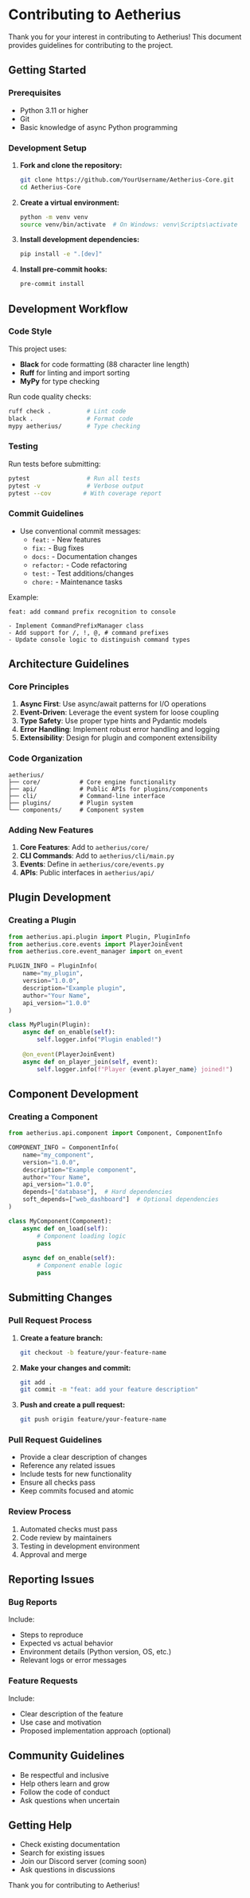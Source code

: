 # Contributing to Aetherius

Thank you for your interest in contributing to Aetherius! This document provides guidelines for contributing to the project.

## Getting Started

### Prerequisites

- Python 3.11 or higher
- Git
- Basic knowledge of async Python programming

### Development Setup

1. **Fork and clone the repository:**
   ```bash
   git clone https://github.com/YourUsername/Aetherius-Core.git
   cd Aetherius-Core
   ```

2. **Create a virtual environment:**
   ```bash
   python -m venv venv
   source venv/bin/activate  # On Windows: venv\Scripts\activate
   ```

3. **Install development dependencies:**
   ```bash
   pip install -e ".[dev]"
   ```

4. **Install pre-commit hooks:**
   ```bash
   pre-commit install
   ```

## Development Workflow

### Code Style

This project uses:
- **Black** for code formatting (88 character line length)
- **Ruff** for linting and import sorting
- **MyPy** for type checking

Run code quality checks:
```bash
ruff check .          # Lint code
black .               # Format code
mypy aetherius/       # Type checking
```

### Testing

Run tests before submitting:
```bash
pytest                # Run all tests
pytest -v             # Verbose output
pytest --cov         # With coverage report
```

### Commit Guidelines

- Use conventional commit messages:
  - `feat:` - New features
  - `fix:` - Bug fixes
  - `docs:` - Documentation changes
  - `refactor:` - Code refactoring
  - `test:` - Test additions/changes
  - `chore:` - Maintenance tasks

Example:
```
feat: add command prefix recognition to console

- Implement CommandPrefixManager class
- Add support for /, !, @, # command prefixes
- Update console logic to distinguish command types
```

## Architecture Guidelines

### Core Principles

1. **Async First**: Use async/await patterns for I/O operations
2. **Event-Driven**: Leverage the event system for loose coupling
3. **Type Safety**: Use proper type hints and Pydantic models
4. **Error Handling**: Implement robust error handling and logging
5. **Extensibility**: Design for plugin and component extensibility

### Code Organization

```
aetherius/
├── core/           # Core engine functionality
├── api/            # Public APIs for plugins/components
├── cli/            # Command-line interface
├── plugins/        # Plugin system
└── components/     # Component system
```

### Adding New Features

1. **Core Features**: Add to `aetherius/core/`
2. **CLI Commands**: Add to `aetherius/cli/main.py`
3. **Events**: Define in `aetherius/core/events.py`
4. **APIs**: Public interfaces in `aetherius/api/`

## Plugin Development

### Creating a Plugin

```python
from aetherius.api.plugin import Plugin, PluginInfo
from aetherius.core.events import PlayerJoinEvent
from aetherius.core.event_manager import on_event

PLUGIN_INFO = PluginInfo(
    name="my_plugin",
    version="1.0.0",
    description="Example plugin",
    author="Your Name",
    api_version="1.0.0"
)

class MyPlugin(Plugin):
    async def on_enable(self):
        self.logger.info("Plugin enabled!")
    
    @on_event(PlayerJoinEvent)
    async def on_player_join(self, event):
        self.logger.info(f"Player {event.player_name} joined!")
```

## Component Development

### Creating a Component

```python
from aetherius.api.component import Component, ComponentInfo

COMPONENT_INFO = ComponentInfo(
    name="my_component",
    version="1.0.0",
    description="Example component",
    author="Your Name",
    api_version="1.0.0",
    depends=["database"],  # Hard dependencies
    soft_depends=["web_dashboard"]  # Optional dependencies
)

class MyComponent(Component):
    async def on_load(self):
        # Component loading logic
        pass
    
    async def on_enable(self):
        # Component enable logic
        pass
```

## Submitting Changes

### Pull Request Process

1. **Create a feature branch:**
   ```bash
   git checkout -b feature/your-feature-name
   ```

2. **Make your changes and commit:**
   ```bash
   git add .
   git commit -m "feat: add your feature description"
   ```

3. **Push and create a pull request:**
   ```bash
   git push origin feature/your-feature-name
   ```

### Pull Request Guidelines

- Provide a clear description of changes
- Reference any related issues
- Include tests for new functionality
- Ensure all checks pass
- Keep commits focused and atomic

### Review Process

1. Automated checks must pass
2. Code review by maintainers
3. Testing in development environment
4. Approval and merge

## Reporting Issues

### Bug Reports

Include:
- Steps to reproduce
- Expected vs actual behavior
- Environment details (Python version, OS, etc.)
- Relevant logs or error messages

### Feature Requests

Include:
- Clear description of the feature
- Use case and motivation
- Proposed implementation approach (optional)

## Community Guidelines

- Be respectful and inclusive
- Help others learn and grow
- Follow the code of conduct
- Ask questions when uncertain

## Getting Help

- Check existing documentation
- Search for existing issues
- Join our Discord server (coming soon)
- Ask questions in discussions

Thank you for contributing to Aetherius!